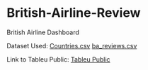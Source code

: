 # British-Airline-Review
British Airline Dashboard

Dataset Used:
[Countries.csv](https://github.com/user-attachments/files/18565271/Countries.csv)
[ba_reviews.csv](https://github.com/user-attachments/files/18565270/ba_reviews.csv)

Link to Tableu Public:
[Tableu Public](https://public.tableau.com/views/BritishAirlineReviews_17380164687730/Dashboard1?:language=en-US&:sid=&:redirect=auth&:display_count=n&:origin=viz_share_link)
